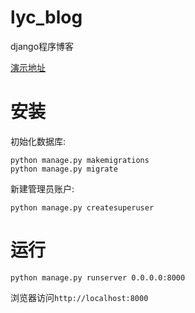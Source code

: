 # lyc_blog

django程序博客


[演示地址](http://home.wumiao.wang:8001)


# 安装

初始化数据库: 

    python manage.py makemigrations
    python manage.py migrate

新建管理员账户:

    python manage.py createsuperuser
    

# 运行
    
    python manage.py runserver 0.0.0.0:8000

浏览器访问`http://localhost:8000`